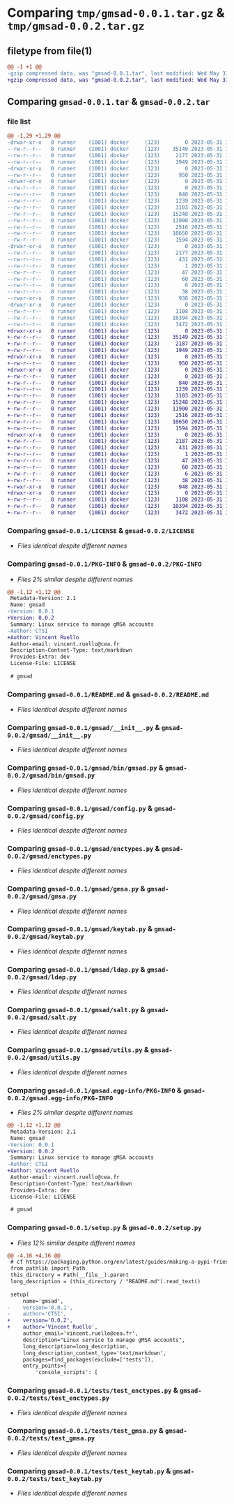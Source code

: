 # Comparing `tmp/gmsad-0.0.1.tar.gz` & `tmp/gmsad-0.0.2.tar.gz`

## filetype from file(1)

```diff
@@ -1 +1 @@
-gzip compressed data, was "gmsad-0.0.1.tar", last modified: Wed May 31 11:24:36 2023, max compression
+gzip compressed data, was "gmsad-0.0.2.tar", last modified: Wed May 31 11:59:11 2023, max compression
```

## Comparing `gmsad-0.0.1.tar` & `gmsad-0.0.2.tar`

### file list

```diff
@@ -1,29 +1,29 @@
-drwxr-xr-x   0 runner    (1001) docker     (123)        0 2023-05-31 11:24:36.828142 gmsad-0.0.1/
--rw-r--r--   0 runner    (1001) docker     (123)    35149 2023-05-31 11:24:01.000000 gmsad-0.0.1/LICENSE
--rw-r--r--   0 runner    (1001) docker     (123)     2177 2023-05-31 11:24:36.828142 gmsad-0.0.1/PKG-INFO
--rw-r--r--   0 runner    (1001) docker     (123)     1949 2023-05-31 11:24:01.000000 gmsad-0.0.1/README.md
-drwxr-xr-x   0 runner    (1001) docker     (123)        0 2023-05-31 11:24:36.828142 gmsad-0.0.1/gmsad/
--rw-r--r--   0 runner    (1001) docker     (123)      950 2023-05-31 11:24:01.000000 gmsad-0.0.1/gmsad/__init__.py
-drwxr-xr-x   0 runner    (1001) docker     (123)        0 2023-05-31 11:24:36.828142 gmsad-0.0.1/gmsad/bin/
--rw-r--r--   0 runner    (1001) docker     (123)        0 2023-05-31 11:24:01.000000 gmsad-0.0.1/gmsad/bin/__init__.py
--rw-r--r--   0 runner    (1001) docker     (123)      840 2023-05-31 11:24:01.000000 gmsad-0.0.1/gmsad/bin/gmsad.py
--rw-r--r--   0 runner    (1001) docker     (123)     1239 2023-05-31 11:24:01.000000 gmsad-0.0.1/gmsad/config.py
--rw-r--r--   0 runner    (1001) docker     (123)     3103 2023-05-31 11:24:01.000000 gmsad-0.0.1/gmsad/enctypes.py
--rw-r--r--   0 runner    (1001) docker     (123)    15248 2023-05-31 11:24:01.000000 gmsad-0.0.1/gmsad/gmsa.py
--rw-r--r--   0 runner    (1001) docker     (123)    11900 2023-05-31 11:24:01.000000 gmsad-0.0.1/gmsad/keytab.py
--rw-r--r--   0 runner    (1001) docker     (123)     2516 2023-05-31 11:24:01.000000 gmsad-0.0.1/gmsad/ldap.py
--rw-r--r--   0 runner    (1001) docker     (123)    10650 2023-05-31 11:24:01.000000 gmsad-0.0.1/gmsad/salt.py
--rw-r--r--   0 runner    (1001) docker     (123)     1594 2023-05-31 11:24:01.000000 gmsad-0.0.1/gmsad/utils.py
-drwxr-xr-x   0 runner    (1001) docker     (123)        0 2023-05-31 11:24:36.828142 gmsad-0.0.1/gmsad.egg-info/
--rw-r--r--   0 runner    (1001) docker     (123)     2177 2023-05-31 11:24:36.000000 gmsad-0.0.1/gmsad.egg-info/PKG-INFO
--rw-r--r--   0 runner    (1001) docker     (123)      431 2023-05-31 11:24:36.000000 gmsad-0.0.1/gmsad.egg-info/SOURCES.txt
--rw-r--r--   0 runner    (1001) docker     (123)        1 2023-05-31 11:24:36.000000 gmsad-0.0.1/gmsad.egg-info/dependency_links.txt
--rw-r--r--   0 runner    (1001) docker     (123)       47 2023-05-31 11:24:36.000000 gmsad-0.0.1/gmsad.egg-info/entry_points.txt
--rw-r--r--   0 runner    (1001) docker     (123)       60 2023-05-31 11:24:36.000000 gmsad-0.0.1/gmsad.egg-info/requires.txt
--rw-r--r--   0 runner    (1001) docker     (123)        6 2023-05-31 11:24:36.000000 gmsad-0.0.1/gmsad.egg-info/top_level.txt
--rw-r--r--   0 runner    (1001) docker     (123)       38 2023-05-31 11:24:36.828142 gmsad-0.0.1/setup.cfg
--rwxr-xr-x   0 runner    (1001) docker     (123)      938 2023-05-31 11:24:01.000000 gmsad-0.0.1/setup.py
-drwxr-xr-x   0 runner    (1001) docker     (123)        0 2023-05-31 11:24:36.828142 gmsad-0.0.1/tests/
--rw-r--r--   0 runner    (1001) docker     (123)     1108 2023-05-31 11:24:01.000000 gmsad-0.0.1/tests/test_enctypes.py
--rw-r--r--   0 runner    (1001) docker     (123)    10394 2023-05-31 11:24:01.000000 gmsad-0.0.1/tests/test_gmsa.py
--rw-r--r--   0 runner    (1001) docker     (123)     3472 2023-05-31 11:24:01.000000 gmsad-0.0.1/tests/test_keytab.py
+drwxr-xr-x   0 runner    (1001) docker     (123)        0 2023-05-31 11:59:11.042485 gmsad-0.0.2/
+-rw-r--r--   0 runner    (1001) docker     (123)    35149 2023-05-31 11:58:44.000000 gmsad-0.0.2/LICENSE
+-rw-r--r--   0 runner    (1001) docker     (123)     2187 2023-05-31 11:59:11.042485 gmsad-0.0.2/PKG-INFO
+-rw-r--r--   0 runner    (1001) docker     (123)     1949 2023-05-31 11:58:44.000000 gmsad-0.0.2/README.md
+drwxr-xr-x   0 runner    (1001) docker     (123)        0 2023-05-31 11:59:11.038485 gmsad-0.0.2/gmsad/
+-rw-r--r--   0 runner    (1001) docker     (123)      950 2023-05-31 11:58:44.000000 gmsad-0.0.2/gmsad/__init__.py
+drwxr-xr-x   0 runner    (1001) docker     (123)        0 2023-05-31 11:59:11.042485 gmsad-0.0.2/gmsad/bin/
+-rw-r--r--   0 runner    (1001) docker     (123)        0 2023-05-31 11:58:44.000000 gmsad-0.0.2/gmsad/bin/__init__.py
+-rw-r--r--   0 runner    (1001) docker     (123)      840 2023-05-31 11:58:44.000000 gmsad-0.0.2/gmsad/bin/gmsad.py
+-rw-r--r--   0 runner    (1001) docker     (123)     1239 2023-05-31 11:58:44.000000 gmsad-0.0.2/gmsad/config.py
+-rw-r--r--   0 runner    (1001) docker     (123)     3103 2023-05-31 11:58:44.000000 gmsad-0.0.2/gmsad/enctypes.py
+-rw-r--r--   0 runner    (1001) docker     (123)    15248 2023-05-31 11:58:44.000000 gmsad-0.0.2/gmsad/gmsa.py
+-rw-r--r--   0 runner    (1001) docker     (123)    11900 2023-05-31 11:58:44.000000 gmsad-0.0.2/gmsad/keytab.py
+-rw-r--r--   0 runner    (1001) docker     (123)     2516 2023-05-31 11:58:44.000000 gmsad-0.0.2/gmsad/ldap.py
+-rw-r--r--   0 runner    (1001) docker     (123)    10650 2023-05-31 11:58:44.000000 gmsad-0.0.2/gmsad/salt.py
+-rw-r--r--   0 runner    (1001) docker     (123)     1594 2023-05-31 11:58:44.000000 gmsad-0.0.2/gmsad/utils.py
+drwxr-xr-x   0 runner    (1001) docker     (123)        0 2023-05-31 11:59:11.038485 gmsad-0.0.2/gmsad.egg-info/
+-rw-r--r--   0 runner    (1001) docker     (123)     2187 2023-05-31 11:59:11.000000 gmsad-0.0.2/gmsad.egg-info/PKG-INFO
+-rw-r--r--   0 runner    (1001) docker     (123)      431 2023-05-31 11:59:11.000000 gmsad-0.0.2/gmsad.egg-info/SOURCES.txt
+-rw-r--r--   0 runner    (1001) docker     (123)        1 2023-05-31 11:59:11.000000 gmsad-0.0.2/gmsad.egg-info/dependency_links.txt
+-rw-r--r--   0 runner    (1001) docker     (123)       47 2023-05-31 11:59:11.000000 gmsad-0.0.2/gmsad.egg-info/entry_points.txt
+-rw-r--r--   0 runner    (1001) docker     (123)       60 2023-05-31 11:59:11.000000 gmsad-0.0.2/gmsad.egg-info/requires.txt
+-rw-r--r--   0 runner    (1001) docker     (123)        6 2023-05-31 11:59:11.000000 gmsad-0.0.2/gmsad.egg-info/top_level.txt
+-rw-r--r--   0 runner    (1001) docker     (123)       38 2023-05-31 11:59:11.042485 gmsad-0.0.2/setup.cfg
+-rwxr-xr-x   0 runner    (1001) docker     (123)      948 2023-05-31 11:58:44.000000 gmsad-0.0.2/setup.py
+drwxr-xr-x   0 runner    (1001) docker     (123)        0 2023-05-31 11:59:11.042485 gmsad-0.0.2/tests/
+-rw-r--r--   0 runner    (1001) docker     (123)     1108 2023-05-31 11:58:44.000000 gmsad-0.0.2/tests/test_enctypes.py
+-rw-r--r--   0 runner    (1001) docker     (123)    10394 2023-05-31 11:58:44.000000 gmsad-0.0.2/tests/test_gmsa.py
+-rw-r--r--   0 runner    (1001) docker     (123)     3472 2023-05-31 11:58:44.000000 gmsad-0.0.2/tests/test_keytab.py
```

### Comparing `gmsad-0.0.1/LICENSE` & `gmsad-0.0.2/LICENSE`

 * *Files identical despite different names*

### Comparing `gmsad-0.0.1/PKG-INFO` & `gmsad-0.0.2/PKG-INFO`

 * *Files 2% similar despite different names*

```diff
@@ -1,12 +1,12 @@
 Metadata-Version: 2.1
 Name: gmsad
-Version: 0.0.1
+Version: 0.0.2
 Summary: Linux service to manage gMSA accounts
-Author: CTSI
+Author: Vincent Ruello
 Author-email: vincent.ruello@cea.fr
 Description-Content-Type: text/markdown
 Provides-Extra: dev
 License-File: LICENSE
 
 # gmsad
```

### Comparing `gmsad-0.0.1/README.md` & `gmsad-0.0.2/README.md`

 * *Files identical despite different names*

### Comparing `gmsad-0.0.1/gmsad/__init__.py` & `gmsad-0.0.2/gmsad/__init__.py`

 * *Files identical despite different names*

### Comparing `gmsad-0.0.1/gmsad/bin/gmsad.py` & `gmsad-0.0.2/gmsad/bin/gmsad.py`

 * *Files identical despite different names*

### Comparing `gmsad-0.0.1/gmsad/config.py` & `gmsad-0.0.2/gmsad/config.py`

 * *Files identical despite different names*

### Comparing `gmsad-0.0.1/gmsad/enctypes.py` & `gmsad-0.0.2/gmsad/enctypes.py`

 * *Files identical despite different names*

### Comparing `gmsad-0.0.1/gmsad/gmsa.py` & `gmsad-0.0.2/gmsad/gmsa.py`

 * *Files identical despite different names*

### Comparing `gmsad-0.0.1/gmsad/keytab.py` & `gmsad-0.0.2/gmsad/keytab.py`

 * *Files identical despite different names*

### Comparing `gmsad-0.0.1/gmsad/ldap.py` & `gmsad-0.0.2/gmsad/ldap.py`

 * *Files identical despite different names*

### Comparing `gmsad-0.0.1/gmsad/salt.py` & `gmsad-0.0.2/gmsad/salt.py`

 * *Files identical despite different names*

### Comparing `gmsad-0.0.1/gmsad/utils.py` & `gmsad-0.0.2/gmsad/utils.py`

 * *Files identical despite different names*

### Comparing `gmsad-0.0.1/gmsad.egg-info/PKG-INFO` & `gmsad-0.0.2/gmsad.egg-info/PKG-INFO`

 * *Files 2% similar despite different names*

```diff
@@ -1,12 +1,12 @@
 Metadata-Version: 2.1
 Name: gmsad
-Version: 0.0.1
+Version: 0.0.2
 Summary: Linux service to manage gMSA accounts
-Author: CTSI
+Author: Vincent Ruello
 Author-email: vincent.ruello@cea.fr
 Description-Content-Type: text/markdown
 Provides-Extra: dev
 License-File: LICENSE
 
 # gmsad
```

### Comparing `gmsad-0.0.1/setup.py` & `gmsad-0.0.2/setup.py`

 * *Files 12% similar despite different names*

```diff
@@ -4,16 +4,16 @@
 # cf https://packaging.python.org/en/latest/guides/making-a-pypi-friendly-readme/
 from pathlib import Path
 this_directory = Path(__file__).parent
 long_description = (this_directory / "README.md").read_text()
 
 setup(
     name='gmsad',
-    version='0.0.1',
-    author='CTSI',
+    version='0.0.2',
+    author='Vincent Ruello',
     author_email='vincent.ruello@cea.fr',
     description="Linux service to manage gMSA accounts",
     long_description=long_description,
     long_description_content_type='text/markdown',
     packages=find_packages(exclude=['tests']),
     entry_points={
         'console_scripts': [
```

### Comparing `gmsad-0.0.1/tests/test_enctypes.py` & `gmsad-0.0.2/tests/test_enctypes.py`

 * *Files identical despite different names*

### Comparing `gmsad-0.0.1/tests/test_gmsa.py` & `gmsad-0.0.2/tests/test_gmsa.py`

 * *Files identical despite different names*

### Comparing `gmsad-0.0.1/tests/test_keytab.py` & `gmsad-0.0.2/tests/test_keytab.py`

 * *Files identical despite different names*

